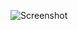 ![Screenshot](https://raw.githubusercontent.com/Cryakl/Ultimate-RAT-Collection/refs/heads/main/ArcticRat/Screenshot.png)
